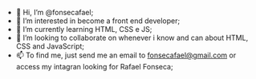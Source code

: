 - 👋 Hi, I’m @fonsecafael;
- 👀 I’m interested in become a front end developer;
- 🌱 I’m currently learning HTML, CSS e JS;
- 💞️ I’m looking to collaborate on whenever i know and can about HTML, CSS and JavaScript;
- 📫 To find me, just send me an email to fonsecafael@gmail.com or access my intagran looking for Rafael Fonseca;

<!---
fonsecafael/fonsecafael is a ✨ special ✨ repository because its `README.md` (this file) appears on your GitHub profile.
You can click the Preview link to take a look at your changes.
--->

